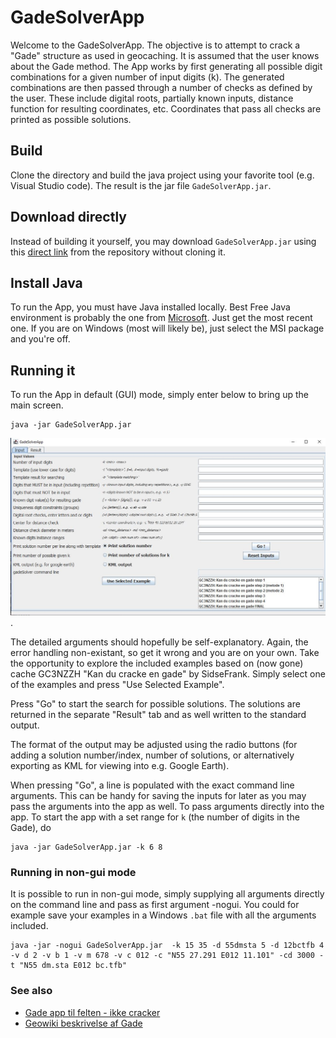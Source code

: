 # GadeSolverApp

Welcome to the GadeSolverApp. The objective is to attempt to crack a "Gade" structure as used in geocaching. It is assumed that the user knows about the Gade method. The App works by first generating all possible digit combinations for a given number of input digits (k). The generated combinations are then passed through a number of checks as defined by the user. These include digital roots, partially known inputs, distance function for resulting coordinates, etc. Coordinates that pass all checks are printed as possible solutions. 


## Build

Clone the directory and build the java project using your favorite tool (e.g. Visual Studio code). The result is the jar file `GadeSolverApp.jar`.


## Download directly

Instead of building it yourself, you may download `GadeSolverApp.jar` using this [direct link](https://github.com/jens-markussen/GadeSolverApp/raw/main/GadeSolverApp.jar) from the repository without cloning it. 


## Install Java

To run the App, you must have Java installed locally. Best Free Java environment is probably the one from [Microsoft](https://learn.microsoft.com/en-us/java/openjdk/download). Just get the most recent one. If you are on Windows (most will likely be), just select the MSI package and you're off.


## Running it

To run the App in default (GUI) mode, simply enter below to bring up the main screen.

```
java -jar GadeSolverApp.jar
```

![main screen](screen.JPG).

The detailed arguments should hopefully be self-explanatory. Again, the error handling non-existant, so get it wrong and you are on your own. Take the opportunity to explore the included examples based on (now gone) cache GC3NZZH "Kan du cracke en gade" by SidseFrank. Simply select one of the examples and press "Use Selected Example".

Press "Go" to start the search for possible solutions. The solutions are returned in the separate "Result" tab and as well written to the standard output. 

The format of the output may be adjusted using the radio buttons (for adding a solution number/index, number of solutions, or alternatively exporting as KML for viewing into e.g. Google Earth).

When pressing "Go", a line is populated with the exact command line arguments. This can be handy for saving the inputs for later as you may pass the arguments into the app as well. To pass arguments directly into the app. To start the app with a set range for `k` (the number of digits in the Gade), do 

```
java -jar GadeSolverApp.jar -k 6 8
```

### Running in non-gui mode

It is possible to run in non-gui mode, simply supplying all arguments directly on the command line and pass as first argument -nogui. You could for example save your examples in a Windows `.bat` file with all the arguments included. 

```
java -jar -nogui GadeSolverApp.jar  -k 15 35 -d 55dmsta 5 -d 12bctfb 4 -v d 2 -v b 1 -v m 678 -v c 012 -c "N55 27.291 E012 11.101" -cd 3000 -t "N55 dm.sta E012 bc.tfb"
```

### See also

- [Gade app til felten - ikke cracker](https://play.google.com/store/apps/details?id=org.nolleper.gadedroid&hl=da&gl=US)
- [Geowiki beskrivelse af Gade](https://web.archive.org/web/20200918102839/https://geowiki.wegge.dk/wiki/Gade_(beregningsteknik))